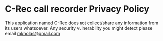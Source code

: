 # C-Rec call recorder Privacy Policy

This application named C-Rec does not collect/share any information from its users whatsoever.
Any security vulnerability you might detect please email mkholas@gmail.com
